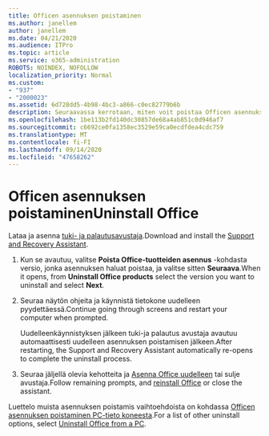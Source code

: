 ```yaml
---
title: Officen asennuksen poistaminen
ms.author: janellem
author: janellem
ms.date: 04/21/2020
ms.audience: ITPro
ms.topic: article
ms.service: o365-administration
ROBOTS: NOINDEX, NOFOLLOW
localization_priority: Normal
ms.custom:
- "937"
- "2000023"
ms.assetid: 6d728dd5-4b98-4bc3-a866-c0ec82779b6b
description: Seuraavassa kerrotaan, miten voit poistaa Officen asennuksen PC-tieto koneesta.
ms.openlocfilehash: 1be113b2fd140dc30857de68a4ab851c0d946af7
ms.sourcegitcommit: c6692ce0fa1358ec3529e59ca0ecdfdea4cdc759
ms.translationtype: MT
ms.contentlocale: fi-FI
ms.lasthandoff: 09/14/2020
ms.locfileid: "47658262"
---
```

# <a name="uninstall-office"></a><span data-ttu-id="5322f-103">Officen asennuksen poistaminen</span><span class="sxs-lookup"><span data-stu-id="5322f-103">Uninstall Office</span></span>

<span data-ttu-id="5322f-104">Lataa ja asenna [tuki- ja palautusavustaja](https://aka.ms/SARA-OfficeUninstall-Alchemy).</span><span class="sxs-lookup"><span data-stu-id="5322f-104">Download and install the [Support and Recovery Assistant](https://aka.ms/SARA-OfficeUninstall-Alchemy).</span></span>
  
1. <span data-ttu-id="5322f-105">Kun se avautuu, valitse **Poista Office-tuotteiden asennus** -kohdasta versio, jonka asennuksen haluat poistaa, ja valitse sitten **Seuraava**.</span><span class="sxs-lookup"><span data-stu-id="5322f-105">When it opens, from **Uninstall Office products** select the version you want to uninstall and select **Next**.</span></span>

2. <span data-ttu-id="5322f-106">Seuraa näytön ohjeita ja käynnistä tietokone uudelleen pyydettäessä.</span><span class="sxs-lookup"><span data-stu-id="5322f-106">Continue going through screens and restart your computer when prompted.</span></span>

    <span data-ttu-id="5322f-107">Uudelleenkäynnistyksen jälkeen tuki-ja palautus avustaja avautuu automaattisesti uudelleen asennuksen poistamisen jälkeen.</span><span class="sxs-lookup"><span data-stu-id="5322f-107">After restarting, the Support and Recovery Assistant automatically re-opens to complete the uninstall process.</span></span>

3. <span data-ttu-id="5322f-108">Seuraa jäljellä olevia kehotteita ja [Asenna Office uudelleen](https://portal.office.com/OLS/MySoftware.aspx) tai sulje avustaja.</span><span class="sxs-lookup"><span data-stu-id="5322f-108">Follow remaining prompts, and [reinstall Office](https://portal.office.com/OLS/MySoftware.aspx) or close the assistant.</span></span>

<span data-ttu-id="5322f-109">Luettelo muista asennuksen poistamis vaihtoehdoista on kohdassa [Officen asennuksen poistaminen PC-tieto koneesta](https://support.office.com/article/9dd49b83-264a-477a-8fcc-2fdf5dbf61d8?wt.mc_id=Alchemy_ClientDIA).</span><span class="sxs-lookup"><span data-stu-id="5322f-109">For a list of other uninstall options, select [Uninstall Office from a PC](https://support.office.com/article/9dd49b83-264a-477a-8fcc-2fdf5dbf61d8?wt.mc_id=Alchemy_ClientDIA).</span></span>
  